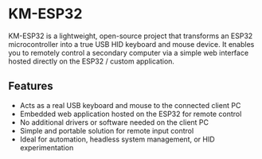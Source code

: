 # KM-ESP32

KM-ESP32 is a lightweight, open-source project that transforms an ESP32 microcontroller into a true USB HID keyboard and mouse device. It enables you to remotely control a secondary computer via a simple web interface hosted directly on the ESP32 / custom application.

## Features

- Acts as a real USB keyboard and mouse to the connected client PC  
- Embedded web application hosted on the ESP32 for remote control  
- No additional drivers or software needed on the client PC  
- Simple and portable solution for remote input control  
- Ideal for automation, headless system management, or HID experimentation  